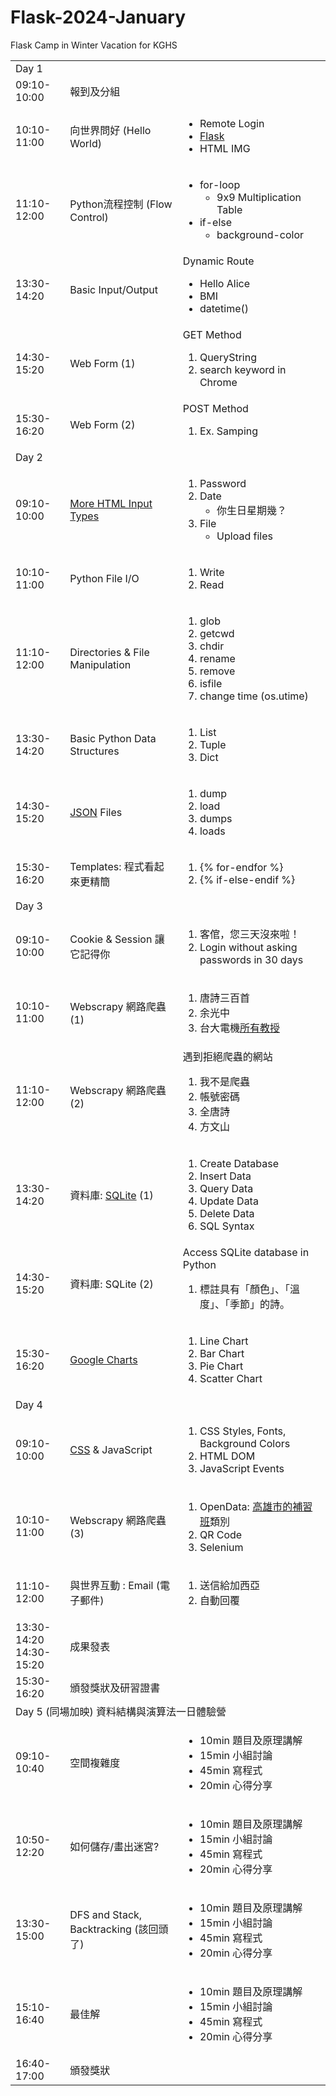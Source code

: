 # Flask-2024-January
Flask Camp in Winter Vacation for KGHS

<table>
<tr><td colspan=3>Day 1</td></tr>

<tr><td>09:10-10:00</td><td>報到及分組</td></tr>

<tr><td>10:10-11:00</td><td>向世界問好 (Hello World)</td><td>
<UL>
<LI>Remote Login
<LI> <A HREF='https://flask.palletsprojects.com/en/2.2.x/'>Flask</A>
<LI> HTML IMG
</UL>
</td>
</tr>

<tr><td>11:10-12:00</td>
<td>Python流程控制 (Flow Control)</td>
<td><ul>
    <LI>for-loop
        <ul>
        <LI>9x9 Multiplication Table
        </UL>
    <LI> if-else
        <UL>
        <LI> background-color
        </UL>
    </UL>
</tr>

<tr><td>13:30-14:20</td>
<td>Basic Input/Output</td>
<td>Dynamic Route
    <ul>
    <LI>Hello Alice
    <LI>BMI
    <LI>datetime()
    </UL>
</td>

<tr><td>14:30-15:20</td>
<td>Web Form (1) </td>
<td> GET Method<ol>
    <LI> QueryString</li>
    <LI> search keyword in Chrome</LI>
    </ol>
</td>
</tr>

<tr><td>15:30-16:20</td>
<td>Web Form (2) </td>
<td> POST Method
    <ol>
    <LI> Ex. Samping
    </OL>
</td>
</tr>

<tr><td colspan=3>Day 2</td></tr>
<tr><td>09:10-10:00</td>
<td><A
HREF='https://www.w3schools.com/html/html_form_input_types.asp'>More HTML Input Types</A></td>
<td><ol>
    <li>Password</li>
    <LI>Date
        <UL>
        <LI>你生日星期幾？</LI>
        </UL>
        </LI>
    <LI>File
        <UL>
        <LI>Upload files</li>
        </ul>
        </LI>
    </ol>
</td>
</tr>

<tr><td>10:10-11:00</td>
<td>Python File I/O</td>
<td><ol>
    <li>Write</li>
    <LI>Read</li>
    </OL>
</td>
</tr>

<tr><td>11:10-12:00</td>
<td>Directories &amp; File Manipulation</td>
<td>
    <ol>
    <LI>glob
    <LI>getcwd
    <LI>chdir
    <LI>rename
    <LI>remove
    <LI>isfile
    <LI>change time (os.utime)
    </ol>
</td>
</tr>

<tr><td>13:30-14:20</td>
<td>Basic Python Data Structures</td>
<td>
    <ol>
    <LI> List
    <LI> Tuple
    <LI> Dict
    </ol>
</td>
</tr>

<tr><td>14:30-15:20</td>
<td><A HREF='https://docs.python.org/3.10/library/json.html?highlight=json#module-json'>JSON</A> Files</td>
<td>
    <ol>
    <li>dump
    <li>load
    <LI>dumps
    <li>loads
    </OL>
</td>

<tr><td>15:30-16:20</td>
<td>Templates: 程式看起來更精簡</td>
<td><ol>
    <li> {% for-endfor %}
    <LI> {% if-else-endif %}
    </ol>
</tr>

<tr><td colspan=3>Day 3</td>
<tr><td>09:10-10:00</td>
<td>Cookie & Session 讓它記得你</td>
<td>
    <ol>
    <LI> 客倌，您三天沒來啦！
    <li>Login without asking passwords in 30 days
    </OL>
</td>
</tr>

<tr>
<td>10:10-11:00 </td>
<td>Webscrapy 網路爬蟲 (1)</td>
<td>
    <ol>
    <li>唐詩三百首
    <li>余光中
    <LI>台大電機<A
    HREF='https://web.ee.ntu.edu.tw/teacher_index_all.php'>所有教授</A>
    </ol>
</td>
</tr>

<tr>
<td>11:10-12:00</td>
<td>Webscrapy 網路爬蟲 (2)</td>
<td>遇到拒絕爬蟲的網站
    <ol>
    <li>我不是爬蟲
    <LI>帳號密碼
    <LI>全唐詩
    <LI>方文山
    </ol>
</td>
</tr>

<tr>
<td>13:30-14:20</td>
<Td>資料庫: <A HREF='https://www.sqlite.org/index.html'>SQLite</A> (1)</td>
<td>
    <ol>
    <LI>Create Database
    <LI> Insert Data
    <LI> Query Data
    <LI> Update Data
    <LI> Delete Data
    <LI> SQL Syntax
    </OL>
</td></tr>

<tr>
<td>14:30-15:20</td>
<td> 資料庫: SQLite (2)</td>
<td>Access SQLite database in Python
    <OL>
    <LI>標註具有「顏色」、「溫度」、「季節」的詩。
    </OL>
</td>
    
</tr>

<tr><td>15:30-16:20</td>
<td><A
HREF='https://www.w3schools.com/js/js_graphics_google_chart.asp'>Google
Charts</A></td>
<td><ol>
    <LI>Line Chart
    <LI>Bar Chart
    <LI> Pie Chart
    <LI>Scatter Chart
    </OL>
</td>
</tr>

<tr><td colspan=3>Day 4</td>

<tr><td>09:10-10:00</td>
<td><A HREF='https://www.w3schools.com/Css/'>CSS</A> &amp; JavaScript</td>
<td><ol>
    <li>CSS Styles, Fonts, Background Colors
    <LI>HTML DOM
    <LI>JavaScript Events
    </OL>
</td></tr>

<tr>
<td>10:10-11:00 </td>
<td>Webscrapy 網路爬蟲 (3)</td>
<td>
    <ol>
    <LI> OpenData: <A
    HREF='https://bsb.kh.edu.tw/afterschool/opendata/afterschool_json.jsp?city=70'>高雄市的補習班</A>類別
    <LI> QR Code
    <LI>Selenium
    </ol>
</td>
</tr>

<tr><td>11:10-12:00 </td>
<td>與世界互動  : Email (電子郵件)</td>
<td>
    <ol>
    <LI>送信給加西亞
    <LI>自動回覆
    </OL>
</td>
</tr>

<tr><td>13:30-14:20 <BR> 14:30-15:20</td>
<td>成果發表</td>
</tr>

<tr><td>15:30-16:20</td>
<td>頒發獎狀及研習證書</td>
</tr>

<tr><td colspan=3>Day 5 (同場加映) 資料結構與演算法一日體驗營</td></tr>

<tr>
<td>09:10-10:40</td>
<td> 空間複雜度</td>
<td>
    <UL>
    <LI> 10min 題目及原理講解
    <LI> 15min 小組討論
    <LI> 45min 寫程式
    <LI> 20min 心得分享
    </UL>
</td>
</tr>

<tr><td>10:50-12:20</td>
<td> 如何儲存/畫出迷宮?</td>
<td>
    <UL>
    <LI> 10min 題目及原理講解
    <LI> 15min 小組討論
    <LI> 45min 寫程式
    <LI> 20min 心得分享
    </UL>
</td>
</tr>

<tr><td>13:30-15:00</td>
<td> DFS and Stack, Backtracking (該回頭了)</td>
<td>
    <UL>
    <LI> 10min 題目及原理講解
    <LI> 15min 小組討論
    <LI> 45min 寫程式
    <LI> 20min 心得分享
    </UL>
</td>
</tr>

<tr><td>15:10-16:40</td>
<td> 最佳解</td>
</td>
<td>
    <UL>
    <LI> 10min 題目及原理講解
    <LI> 15min 小組討論
    <LI> 45min 寫程式
    <LI> 20min 心得分享
    </UL>
</td>
</tr>

<tr><td>16:40-17:00</td>
<td>頒發獎狀</td>
</tr>

</table>
